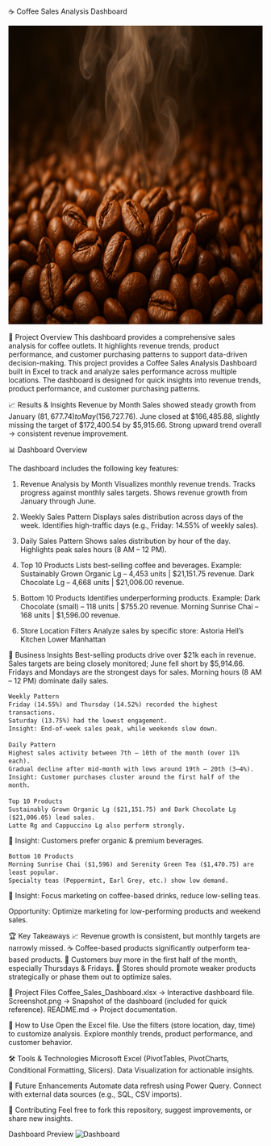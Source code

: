 ☕ Coffee Sales Analysis Dashboard


<img width="1090" height="592" alt="Dashboard" src="https://github.com/adityatarwatkar26/Coffee-Sales-Analysis/blob/main/Coffee_Beans_image.png" />

🚀 Project Overview
   This dashboard provides a comprehensive sales analysis for coffee outlets.
   It highlights revenue trends, product performance, and customer purchasing patterns to support data-driven decision-making.
   This project provides a Coffee Sales Analysis Dashboard built in Excel to track and analyze sales performance across multiple locations. 
   The dashboard is designed for quick insights into revenue trends, product performance, and customer purchasing patterns.

   📈 Results & Insights
      Revenue by Month
      Sales showed steady growth from January ($81,677.74) to May ($156,727.76).
      June closed at $166,485.88, slightly missing the target of $172,400.54 by $5,915.66.
      Strong upward trend overall → consistent revenue improvement.

📊 Dashboard Overview

The dashboard includes the following key features:

1. Revenue Analysis by Month
   Visualizes monthly revenue trends.
   Tracks progress against monthly sales targets.
   Shows revenue growth from January through June.

2. Weekly Sales Pattern
   Displays sales distribution across days of the week.
   Identifies high-traffic days (e.g., Friday: 14.55% of weekly sales).

3. Daily Sales Pattern
   Shows sales distribution by hour of the day.
   Highlights peak sales hours (8 AM – 12 PM).

4. Top 10 Products
   Lists best-selling coffee and beverages.
   Example:
   Sustainably Grown Organic Lg – 4,453 units | $21,151.75 revenue.
   Dark Chocolate Lg – 4,668 units | $21,006.00 revenue.

5. Bottom 10 Products
   Identifies underperforming products.
   Example:
   Dark Chocolate (small) – 118 units | $755.20 revenue.
   Morning Sunrise Chai – 168 units | $1,596.00 revenue.

6. Store Location Filters
   Analyze sales by specific store:
   Astoria
   Hell’s Kitchen
   Lower Manhattan

🎯 Business Insights
    Best-selling products drive over $21k each in revenue.
    Sales targets are being closely monitored; June fell short by $5,914.66.
    Fridays and Mondays are the strongest days for sales.
    Morning hours (8 AM – 12 PM) dominate daily sales.

    Weekly Pattern
    Friday (14.55%) and Thursday (14.52%) recorded the highest transactions.
    Saturday (13.75%) had the lowest engagement.
    Insight: End-of-week sales peak, while weekends slow down.

    Daily Pattern
    Highest sales activity between 7th – 10th of the month (over 11% each).
    Gradual decline after mid-month with lows around 19th – 20th (3–4%).
    Insight: Customer purchases cluster around the first half of the month.

    Top 10 Products
    Sustainably Grown Organic Lg ($21,151.75) and Dark Chocolate Lg ($21,006.05) lead sales.
    Latte Rg and Cappuccino Lg also perform strongly.
   📌 Insight: Customers prefer organic & premium beverages.

    Bottom 10 Products
    Morning Sunrise Chai ($1,596) and Serenity Green Tea ($1,470.75) are least popular.
    Specialty teas (Peppermint, Earl Grey, etc.) show low demand.
   📌 Insight: Focus marketing on coffee-based drinks, reduce low-selling teas.

Opportunity: Optimize marketing for low-performing products and weekend sales.

  🏆 Key Takeaways
  📈 Revenue growth is consistent, but monthly targets are narrowly missed.
  ☕ Coffee-based products significantly outperform tea-based products.
  📅 Customers buy more in the first half of the month, especially Thursdays & Fridays.
  📌 Stores should promote weaker products strategically or phase them out to optimize sales.

📂 Project Files
    Coffee_Sales_Dashboard.xlsx → Interactive dashboard file.
    Screenshot.png → Snapshot of the dashboard (included for quick reference).
    README.md → Project documentation.

🚀 How to Use
    Open the Excel file.
    Use the filters (store location, day, time) to customize analysis.
    Explore monthly trends, product performance, and customer behavior.

🛠️ Tools & Technologies
    Microsoft Excel (PivotTables, PivotCharts, Conditional Formatting, Slicers).
    Data Visualization for actionable insights.

📌 Future Enhancements
    Automate data refresh using Power Query.
    Connect with external data sources (e.g., SQL, CSV imports).


🤝 Contributing
    Feel free to fork this repository, suggest improvements, or share new insights.

Dashboard Preview
<img width="1090" height="592" alt="Dashboard" src="https://github.com/user-attachments/assets/e28949f7-4133-406e-b44a-6fdeb7aa5917" />


